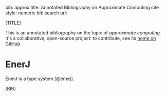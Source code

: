 bib: approx
title: Annotated Bibliography on Approximate Computing
cite style: numeric
bib search url:

[TITLE]

This is an annotated bibliography on the topic of *approximate computing*. It's a collaborative, open-source project: to contribute, see its [home on GitHub][approxbib-gh].

[approxbib-gh]: https://github.com/sampsyo/approxbib


EnerJ
=====

EnerJ is a type system [@enerj].


[BIB]

